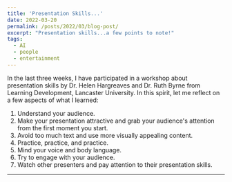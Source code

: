 ```yaml
---
title: 'Presentation Skills...'
date: 2022-03-20
permalink: /posts/2022/03/blog-post/
excerpt: "Presentation skills...a few points to note!"
tags:
  - AI
  - people
  - entertainment
---
```

In the last three weeks, I have participated in a workshop about presentation skills by Dr. Helen Hargreaves and Dr. Ruth Byrne from Learning Development, Lancaster University. In this spirit, let me reflect on a few aspects of what I learned:
1. Understand your audience. 
2. Make your presentation attractive and grab your audience's attention from the first moment you start.
3. Avoid too much text and use more visually appealing content.
4. Practice, practice, and practice.
5. Mind your voice and body language.
6. Try to engage with your audience.
7. Watch other presenters and pay attention to their presentation skills. 

------
